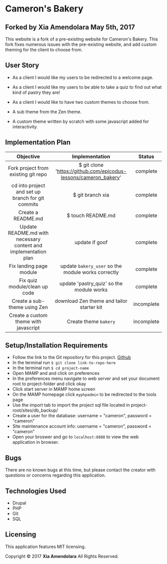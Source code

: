 # Cameron's Bakery

## Forked by Xia Amendolara May 5th, 2017

  This website is a fork of a pre-existing website for Cameron's Bakery. This fork fixes numerous issues with the pre-existing website, and add custom theming for the client to choose from.

## User Story

* As a client I would like my users to be redirected to a welcome page.

* As a client I would like my users to be able to take a quiz to find out what kind of pastry they are!

* As a client I would like to have two custom themes to choose from.
 * A sub theme from the Zen theme.
 * A custom theme written by scratch with some javascript added for interactivity.


## Implementation Plan

| Objective | Implementation | Status |
|:-------------:|:-------------:|:-------------:|
| Fork project from existing git repo | $ git clone 'https://github.com/epicodus-lessons/cameron_bakery' | complete |
| cd into project and set up branch for git commits | $ git branch xia | complete |
| Create a README.md | $ touch README.md | complete |
| Update README.md with necessary content and implementation plan | update if goof | complete |
| Fix landing page module | update `bakery_user` so the module works correctly  | complete |
| Fix quiz module/clean up code | update 'pastry_quiz' so the module works | complete |
| Create a sub-theme using Zen | download Zen theme and tailor starter kit | incomplete |
| Create a custom theme  with javascript | Create theme `bakery` | incomplete |


## Setup/Installation Requirements

  * Follow the link to the Git repository for this project. [Github](https://github.com/Xesme/cameron-coffee.git)
  * In the terminal run `$ git clone link-to-repo-here`
  * In the terminal run `$ cd project-name`
  * Open MAMP and and click on preferences
  * In the preferences menu navigate to web server and set your document root to project-folder and click okay
  * Click start server in MAMP home screen
  * On the MAMP homepage click `myphpadmin` to be redirected to the tools page
  * Use the import tab to import the project sql file located in project-root/sites/db_backup/
  * Create a user for the database: username = "cameron", password = "cameron"
  * Site maintenance account info: username = "cameron", password = "cameron"
  * Open your broswer and go to `localhost:8888` to view the web application in browser.

## Bugs

There are no known bugs at this time, but please contact the creator with questions or concerns regarding this application.

## Technologies Used
* Drupal
* PHP
* Git
* SQL

## Licensing
This application features MIT licensing.

Copyright &copy; 2017 **Xia Amendolara** All Rights Reserved.

